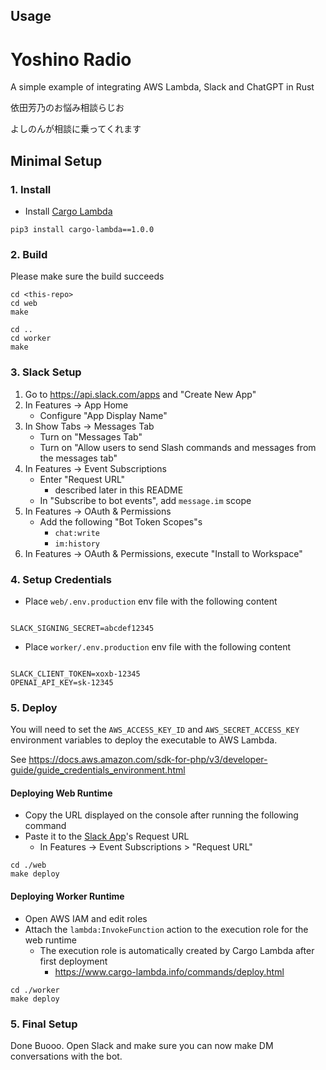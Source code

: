 
## Usage
# Yoshino Radio

A simple example of integrating AWS Lambda, Slack and ChatGPT in Rust

依田芳乃のお悩み相談らじお

よしのんが相談に乗ってくれます

## Minimal Setup

### 1. Install

* Install [Cargo Lambda](https://www.cargo-lambda.info/guide/getting-started.html)

```
pip3 install cargo-lambda==1.0.0
```

### 2. Build

Please make sure the build succeeds

```
cd <this-repo>
cd web
make

cd ..
cd worker
make
```

### 3. Slack Setup

1. Go to https://api.slack.com/apps and "Create New App"
1. In Features -> App Home
    * Configure "App Display Name"
1. In Show Tabs -> Messages Tab
    * Turn on "Messages Tab"
    * Turn on "Allow users to send Slash commands and messages from the messages tab"
1. In Features -> Event Subscriptions
    * Enter "Request URL"
        * described later in this README
    * In "Subscribe to bot events", add `message.im` scope
1. In Features -> OAuth & Permissions
    * Add the following "Bot Token Scopes"s
        * `chat:write`
        * `im:history`
1. In Features -> OAuth & Permissions, execute "Install to Workspace"

### 4. Setup Credentials

* Place `web/.env.production` env file with the following content

```

SLACK_SIGNING_SECRET=abcdef12345

```

* Place `worker/.env.production` env file with the following content

```

SLACK_CLIENT_TOKEN=xoxb-12345
OPENAI_API_KEY=sk-12345

```

### 5. Deploy

You will need to set the `AWS_ACCESS_KEY_ID` and `AWS_SECRET_ACCESS_KEY` environment variables to deploy the executable to AWS Lambda.

See https://docs.aws.amazon.com/sdk-for-php/v3/developer-guide/guide_credentials_environment.html

#### Deploying Web Runtime

* Copy the URL displayed on the console after running the following command
* Paste it to the [Slack App](https://api.slack.com/apps)'s Request URL
    * In Features -> Event Subscriptions > "Request URL"

```
cd ./web
make deploy
```

#### Deploying Worker Runtime

* Open AWS IAM and edit roles
* Attach the `lambda:InvokeFunction` action to the execution role for the web runtime
    * The execution role is automatically created by Cargo Lambda after first deployment
        * https://www.cargo-lambda.info/commands/deploy.html

```
cd ./worker
make deploy
```

### 5. Final Setup
Done Buooo. Open Slack and make sure you can now make DM conversations with the bot.
